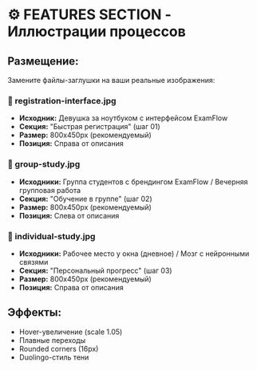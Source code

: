 # ⚙️ FEATURES SECTION - Иллюстрации процессов

## Размещение:
Замените файлы-заглушки на ваши реальные изображения:

### 📸 registration-interface.jpg
- **Исходник:** Девушка за ноутбуком с интерфейсом ExamFlow
- **Секция:** "Быстрая регистрация" (шаг 01)
- **Размер:** 800x450px (рекомендуемый)
- **Позиция:** Справа от описания

### 📸 group-study.jpg
- **Исходники:** Группа студентов с брендингом ExamFlow / Вечерняя групповая работа
- **Секция:** "Обучение в группе" (шаг 02)  
- **Размер:** 800x450px (рекомендуемый)
- **Позиция:** Слева от описания

### 📸 individual-study.jpg
- **Исходники:** Рабочее место у окна (дневное) / Мозг с нейронными связями
- **Секция:** "Персональный прогресс" (шаг 03)
- **Размер:** 800x450px (рекомендуемый)  
- **Позиция:** Справа от описания

## Эффекты:
- Hover-увеличение (scale 1.05)
- Плавные переходы
- Rounded corners (16px)
- Duolingo-стиль тени
